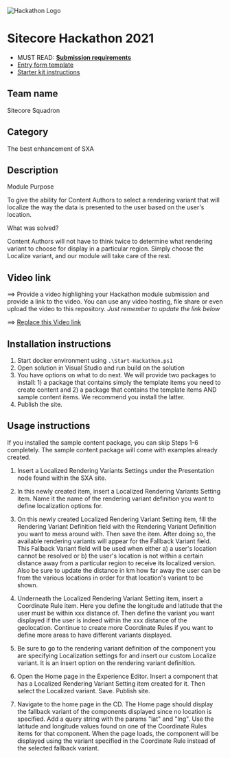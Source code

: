 ![Hackathon Logo](docs/images/hackathon.png?raw=true "Hackathon Logo")
# Sitecore Hackathon 2021

- MUST READ: **[Submission requirements](SUBMISSION_REQUIREMENTS.md)**
- [Entry form template](ENTRYFORM.md)
- [Starter kit instructions](STARTERKIT_INSTRUCTIONS.md)
  

## Team name

Sitecore Squadron

## Category

The best enhancement of SXA

## Description

Module Purpose

To give the ability for Content Authors to select a rendering variant that will localize the way the data is presented to the user based on the user's location.

What was solved?

Content Authors will not have to think twice to determine what rendering variant to choose for display in a particular region. Simply choose the Localize variant, and our module will take care of the rest.

## Video link
⟹ Provide a video highlighing your Hackathon module submission and provide a link to the video. You can use any video hosting, file share or even upload the video to this repository. _Just remember to update the link below_

⟹ [Replace this Video link](#video-link)

## Installation instructions

1. Start docker environment using `.\Start-Hackathon.ps1`
2. Open solution in Visual Studio and run build on the solution
3. You have options on what to do next. We will provide two packages to install: 1) a package that contains simply the template items you need to create content and 2) a package that contains the template items AND sample content items. We recommend you install the latter.
4. Publish the site.

## Usage instructions

If you installed the sample content package, you can skip Steps 1-6 completely. The sample content package will come with examples already created.

1. Insert a Localized Rendering Variants Settings under the Presentation node found within the SXA site.

2. In this newly created item, insert a Localized Rendering Variants Setting item. Name it the name of the rendering variant definition you want to define localization options for.

3. On this newly created Localized Rendering Variant Setting item, fill the Rendering Variant Definition field with the Rendering Variant Definition you want to mess around with. Then save the item. After doing so, the available rendering variants will appear for the Fallback Variant field. This Fallback Variant field will be used when either a) a user's location cannot be resolved or b) the user's location is not within a certain distance away from a particular region to receive its localized version. Also be sure to update the distance in km how far away the user can be from the various locations in order for that location's variant to be shown.

4. Underneath the Localized Rendering Variant Setting item, insert a Coordinate Rule item. Here you define the longitude and latitude that the user must be within xxx distance of. Then define the variant you want displayed if the user is indeed within the xxx distance of the geolocation. Continue to create more Coordinate Rules if you want to define more areas to have different variants displayed.

5. Be sure to go to the rendering variant definition of the component you are specifying Localization settings for and insert our custom Localize variant. It is an insert option on the rendering variant definition.

6. Open the Home page in the Experience Editor. Insert a component that has a Localized Rendering Variant Setting item created for it. Then select the Localized variant. Save. Publish site. 

8. Navigate to the home page in the CD. The Home page should display the fallback variant of the components displayed since no location is specified. Add a query string with the params "lat" and "lng". Use the latitude and longitude values found on one of the Coordinate Rules items for that component. When the page loads, the component will be displayed using the variant specified in the Coordinate Rule instead of the selected fallback variant.
